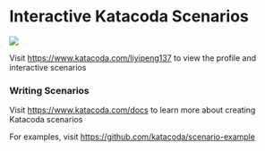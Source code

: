 # Interactive Katacoda Scenarios

[![](http://shields.katacoda.com/katacoda/liyipeng137/count.svg)](https://www.katacoda.com/liyipeng137 "Get your profile on Katacoda.com")

Visit https://www.katacoda.com/liyipeng137 to view the profile and interactive scenarios

### Writing Scenarios
Visit https://www.katacoda.com/docs to learn more about creating Katacoda scenarios

For examples, visit https://github.com/katacoda/scenario-example
